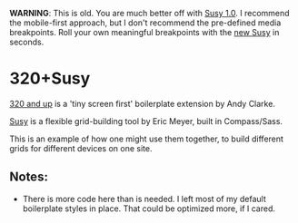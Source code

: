 **WARNING**: This is old. You are much better off with [Susy 1.0][susy]. 
I recommend the mobile-first approach, but I don't recommend the pre-defined media breakpoints.
Roll your own meaningful breakpoints with the [new Susy][susy] in seconds.

[susy]: https://github.com/ericam/susy/

# 320+Susy


[320 and up](http://stuffandnonsense.co.uk/projects/320andup/) is a 'tiny screen first' boilerplate extension by Andy Clarke.

[Susy](http://susy.oddbird.net/) is a flexible grid-building tool by Eric Meyer, built in Compass/Sass.

This is an example of how one might use them together, to build different grids for different devices on one site.

## Notes:

* There is more code here than is needed. I left most of my default boilerplate styles in place. That could be optimized more, if I cared.